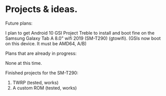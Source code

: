 # Projects & ideas.

Future plans:

I plan to get Android 10 GSI Project Treble to install and boot fine on the Samsung Galaxy Tab A 8.0" wifi 2019 (SM-T290) (gtowifi).
(GSIs now boot on this device. It must be AMD64, A/B)


Plans that are already in progress:

None at this time.


Finished projects for the SM-T290:

1) TWRP (tested, works)
2) A custom ROM (tested, works)
